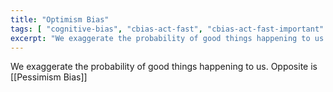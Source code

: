 ```yaml
---
title: "Optimism Bias"
tags: [ "cognitive-bias", "cbias-act-fast", "cbias-act-fast-important"  ]
excerpt: "We exaggerate the probability of good things happening to us."
---
```


We exaggerate the probability of good things happening to us. Opposite is [[Pessimism Bias]]
